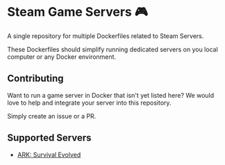 # Steam Game Servers 🎮

A single repository for multiple Dockerfiles related to Steam Servers.

These Dockerfiles should simplify running dedicated servers on you local computer or any Docker environment.

## Contributing

Want to run a game server in Docker that isn't yet listed here? We would love to help and integrate your server into this repository.

Simply create an issue or a PR.

## Supported Servers

- [ARK: Survival Evolved](./servers/ark-survival-evolved/README.md)
